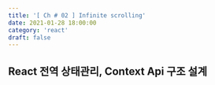 ```yaml
---
title: '[ Ch # 02 ] Infinite scrolling'
date: 2021-01-28 18:00:00
category: 'react'
draft: false
---
```


## React 전역 상태관리, Context Api 구조 설계
